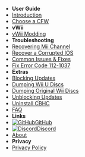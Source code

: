 - **User Guide**
- [Introduction](user-guide/introduction)
- [Choose a CFW](user-guide/cfw-choice)
- **vWii**
- [vWii Modding](vwii/vwii-modding)
- **Troubleshooting**
- [Recovering Mii Channel](troubleshooting/recover-mii-channel)
- [Recover a Corrupted IOS](troubleshooting/recover-ios)
- [Common Issues & Fixes](troubleshooting/common-issues-fixes)
- [Fix Error Code 112-1037](troubleshooting/fix-errcode-112-1037)
- **Extras**
- [Blocking Updates](extras/block-updates)
- [Dumping Wii U Discs](extras/dump-games)
- [Dumping Original Wii Discs](extras/dump-wii-games)
- [Unblocking Updates](extras/unblock-updates)
- [Uninstall CBHC](extras/uninstall-cbhc)
- [FAQ](extras/faq)
- **Links**
- [![GitHub](https://icongram.jgog.in/simple/github.svg?color=808080&size=16)GitHub](https://github.com/nh-server/WiiUGuide)
- [![Discord](https://icongram.jgog.in/simple/discord.svg?colored&size=16)Discord](https://discord.gg/C29hYvh)
- [About](extras/about)
- **Privacy**
- [Privacy Policy](privacy/privacy-policy)